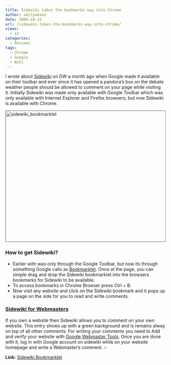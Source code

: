 ```yaml
---
title: Sidewiki takes the bookmarks way into Chrome
author: adityakane
date: 2009-10-31
url: /sidewiki-takes-the-bookmarks-way-into-chrome/
views:
  - 12
categories:
  - Reviews
tags:
  - Chrome
  - Google
  - Wiki
---
```

I wrote about [Sidewiki][1] on DW a month ago when Google made it available on their toolbar and ever since it has opened a pandora&#8217;s box on the debate weather people should be allowed to comment on your page while visiting it. Initially Sidewiki was made only available with Google Toolbar which was only available with Internet Explorer and Firefox browsers, but now Sidewiki is available with Chrome.

<img class="alignnone size-full wp-image-16248" style="border: 1px solid grey" src="http://cdn.devilsworkshop.org/files/2009/10/sidewiki_bookmarklet.png" alt="sidewiki_bookmarklet" width="550" height="412" />

### How to get Sidewiki?

  * Earlier with was only through the Google Toolbar, but now its through something Google calls as <a href="http://www.google.com/support/toolbar/bin/answer.py?hl=en&answer=164493" onclick="_gaq.push(['_trackEvent', 'outbound-article', 'http://www.google.com/support/toolbar/bin/answer.py?hl=en&answer=164493', 'Bookmarklet']);" >Bookmarklet</a>. Once at the page, you can simple drag and drop the Sidewiki bookmarklet into the browsers bookmarks for Sidewiki to be available.
  * To access bookmarks in Chrome Browser press Ctrl + B.
  * Now visit any website and click on the Sidewiki bookmark and it pops up a page on the side for you to read and write comments.

### [Sidewiki for Webmasters][2]

If you own a website then Sidewiki allows you to comment on your own website. This entry shows up with a green background and is remains alway on top of all other comments. For writing your comments you need to Add and verify your website with <a href="https://www.google.com/webmasters/tools/" onclick="_gaq.push(['_trackEvent', 'outbound-article', 'https://www.google.com/webmasters/tools/', 'Google Webmaster Tools']);" >Google Webmaster Tools</a>. Once you are done with it, log in with Google account on sidewiki while on your website homepage and write a Webmaster&#8217;s comment. <img src="http://devilsworkshop.org/wp-includes/images/smilies/simple-smile.png" alt=":-)" class="wp-smiley" style="height: 1em; max-height: 1em;" />

**Link:** <a href="http://www.google.com/support/toolbar/bin/topic.py?hl=en&topic=24314" onclick="_gaq.push(['_trackEvent', 'outbound-article', 'http://www.google.com/support/toolbar/bin/topic.py?hl=en&topic=24314', 'Sidewiki Bookmarklet']);" >Sidewiki Bookmarklet</a>

 [1]: http://devilsworkshop.org/sidewiki-leave-a-comment-about-any-website/
 [2]: //www.google.com/support/toolbar/bin/answer.py?hl=en&answer=157270
